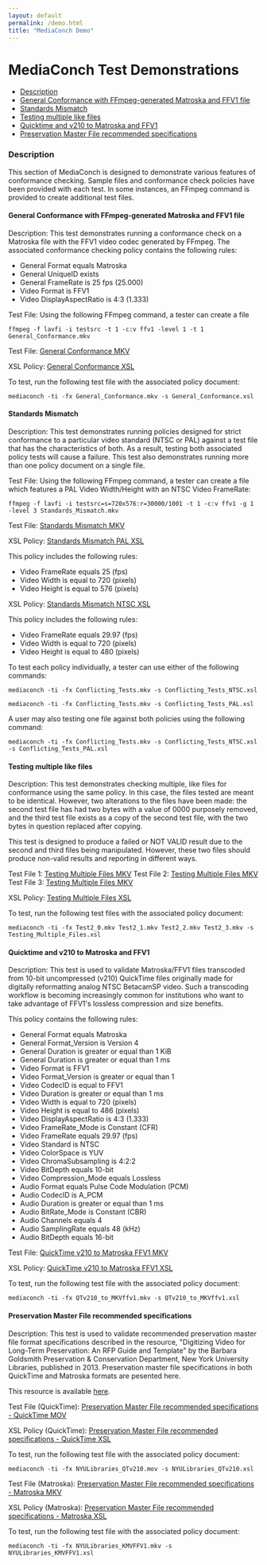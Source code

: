 ```yaml
---
layout: default
permalink: /demo.html
title: "MediaConch Demo"
---
```


# MediaConch Test Demonstrations

- [Description](#description)
- [General Conformance with FFmpeg-generated Matroska and FFV1 file](#general-conformance-with-ffmpeg-generated-matroska-and-ffv1-file)
- [Standards Mismatch](#standards-mismatch)
- [Testing multiple like files](#testing-multiple-like-files)
- [Quicktime and v210 to Matroska and FFV1](#quicktime-and-v210-to-matroska-and-ffv1)
- [Preservation Master File recommended specifications](#preservation-master-file-recommended-specifications)

### Description

This section of MediaConch is designed to demonstrate various features of conformance checking. Sample files and conformance check policies have been provided with each test. In some instances, an FFmpeg command is provided to create additional test files. 

#### General Conformance with FFmpeg-generated Matroska and FFV1 file

Description: This test demonstrates running a conformance check on a Matroska file with the FFV1 video codec generated by FFmpeg. The associated conformance checking policy contains the following rules:

- General Format equals Matroska
- General UniqueID exists
- General FrameRate is 25 fps (25.000)
- Video Format is FFV1
- Video DisplayAspectRatio is 4:3 (1.333)

Test File: Using the following FFmpeg command, a tester can create a file

`ffmpeg -f lavfi -i testsrc -t 1 -c:v ffv1 -level 1 -t 1 General_Conformance.mkv`

Test File: [General Conformance MKV](files/General_Conformance.mkv)

XSL Policy: [General Conformance XSL](https://raw.githubusercontent.com/MediaArea/MediaConch_SourceCode/master/Source/Resource/policies/General_Conformance.xsl)

To test, run the following test file with the associated policy document:

`mediaconch -ti -fx General_Conformance.mkv -s General_Conformance.xsl`

#### Standards Mismatch

Description: This test demonstrates running policies designed for strict conformance to a particular video standard (NTSC or PAL) against a test file that has the characteristics of both. As a result, testing both associated policy tests will cause a failure. This test also demonstrates running more than one policy document on a single file. 

Test File: Using the following FFmpeg command, a tester can create a file which features a PAL Video Width/Height with an NTSC Video FrameRate: 

`ffmpeg -f lavfi -i testsrc=s=720x576:r=30000/1001 -t 1 -c:v ffv1 -g 1 -level 3 Standards_Mismatch.mkv`

Test File: [Standards Mismatch MKV](files/Standards_Mismatch.mkv)

XSL Policy: [Standards Mismatch PAL XSL](https://raw.githubusercontent.com/MediaArea/MediaConch_SourceCode/master/Source/Resource/policies/Standards_Mismatch_PAL.xsl)

This policy includes the following rules:

- Video FrameRate equals 25 (fps)
- Video Width is equal to 720 (pixels)
- Video Height is equal to 576 (pixels)

XSL Policy: [Standards Mismatch NTSC XSL](https://raw.githubusercontent.com/MediaArea/MediaConch_SourceCode/master/Source/Resource/policies/Standards_Mismatch_NTSC.xsl)

This policy includes the following rules:

- Video FrameRate equals 29.97 (fps)
- Video Width is equal to 720 (pixels)
- Video Height is equal to 480 (pixels)

To test each policy individually, a tester can use either of the following commands:

`mediaconch -ti -fx Conflicting_Tests.mkv -s Conflicting_Tests_NTSC.xsl`

`mediaconch -ti -fx Conflicting_Tests.mkv -s Conflicting_Tests_PAL.xsl`

A user may also testing one file against both policies using the following command:

`mediaconch -ti -fx Conflicting_Tests.mkv -s Conflicting_Tests_NTSC.xsl -s Conflicting_Tests_PAL.xsl`

#### Testing multiple like files

Description: This test demonstrates checking multiple, like files for conformance using the same policy. In this case, the files tested are meant to be identical. However, two alterations to the files have been made: the second test file has had two bytes with a value of 0000 purposely removed, and the third test file exists as a copy of the second test file, with the two bytes in question replaced after copying. 

This test is designed to produce a failed or NOT VALID result due to the second and third files being manipulated. However, these two files should produce non-valid results and reporting in different ways. 

Test File 1: [Testing Multiple Files MKV](files/Testing_Multiple_Files_1.mkv)
Test File 2: [Testing Multiple Files MKV](files/Testing_Multiple_Files_2.mkv)
Test File 3: [Testing Multiple Files MKV](files/Testing_Multiple_Files_3.mkv)

XSL Policy: [Testing Multiple Files XSL](https://raw.githubusercontent.com/MediaArea/MediaConch_SourceCode/master/Source/Resource/policies/Testing_Multiple_Files.xsl)

To test, run the following test files with the associated policy document:

`mediaconch -ti -fx Test2_0.mkv Test2_1.mkv Test2_2.mkv Test2_3.mkv -s Testing_Multiple_Files.xsl`

#### Quicktime and v210 to Matroska and FFV1 

Description: This test is used to validate Matroska/FFV1 files transcoded from 10-bit uncompressed (v210) QuickTime files originally made for digitally reformatting analog NTSC BetacamSP video. Such a transcoding workflow is becoming increasingly common for institutions who want to take advantage of FFV1's lossless compression and size benefits.  

This policy contains the following rules:

- General Format equals Matroska
- General Format_Version is Version 4
- General Duration is greater or equal than 1 KiB
- General Duration is greater or equal than 1 ms
- Video Format is FFV1
- Video Format_Version is greater or equal than 1
- Video CodecID is equal to FFV1
- Video Duration is greater or equal than 1 ms
- Video Width is equal to 720 (pixels)
- Video Height is equal to 486 (pixels)
- Video DisplayAspectRatio is 4:3 (1.333)
- Video FrameRate_Mode is Constant (CFR)
- Video FrameRate equals 29.97 (fps)
- Video Standard is NTSC
- Video ColorSpace is YUV
- Video ChromaSubsampling is 4:2:2
- Video BitDepth equals 10-bit
- Video Compression_Mode equals Lossless
- Audio Format equals Pulse Code Modulation (PCM)
- Audio CodecID is A_PCM
- Audio Duration is greater or equal than 1 ms
- Audio BitRate_Mode is Constant (CBR)
- Audio Channels equals 4
- Audio SamplingRate equals 48 (kHz)
- Audio BitDepth equals 16-bit

Test File: [QuickTime v210 to Matroska FFV1 MKV](files/QTv210_to_MKVffv1.mkv)

XSL Policy: [QuickTime v210 to Matroska FFV1 XSL](https://raw.githubusercontent.com/MediaArea/MediaConch_SourceCode/master/Source/Resource/policies/QTv210_to_MKVffv1.xsl)

To test, run the following test file with the associated policy document:

`mediaconch -ti -fx QTv210_to_MKVffv1.mkv -s QTv210_to_MKVffv1.xsl`

#### Preservation Master File recommended specifications

Description: This test is used to validate recommended preservation master file format specifications described in the resource, "Digitizing Video for Long-Term Preservation: An RFP Guide and Template" by the Barbara Goldsmith Preservation & Conservation Department, New York University Libraries, published in 2013. Preservation master file specifications in both QuickTime and Matroska formats are pesented here. 

This resource is available [here](https://library.nyu.edu/preservation/VARRFP.pdf). 

Test File (QuickTime): [Preservation Master File recommended specifications - QuickTime MOV](files/NYULibraries_QTv210.mov)

XSL Policy (QuickTime): [Preservation Master File recommended specifications - QuickTime XSL](https://raw.githubusercontent.com/MediaArea/MediaConch_SourceCode/master/Source/Resource/policies/NYULibraries_QTv210.xsl)

To test, run the following test file with the associated policy document:

`mediaconch -ti -fx NYULibraries_QTv210.mov -s NYULibraries_QTv210.xsl`

Test File (Matroska): [Preservation Master File recommended specifications - Matroska MKV](files/NYULibraries_MKVFFV1.mkv)

XSL Policy (Matroska): [Preservation Master File recommended specifications - Matroska XSL](https://raw.githubusercontent.com/MediaArea/MediaConch_SourceCode/master/Source/Resource/policies/NYULibraries_MKVFFV1.xsl)

To test, run the following test file with the associated policy document:

`mediaconch -ti -fx NYULibraries_KMVFFV1.mkv -s NYULibraries_KMVFFV1.xsl`



